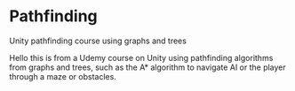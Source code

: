 # Pathfinding
Unity pathfinding course using graphs and trees

Hello this is from a Udemy course on Unity using pathfinding algorithms from graphs and trees, such as the A* algorithm to navigate AI or the player through a maze or obstacles.
